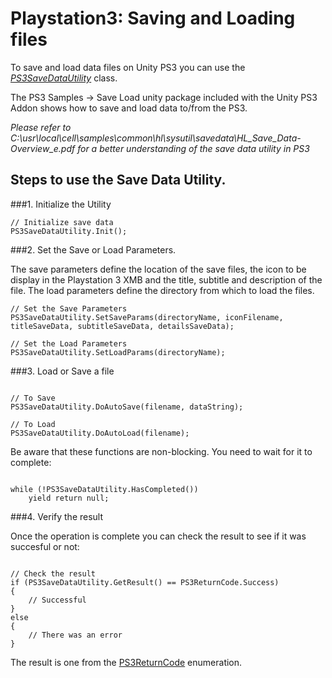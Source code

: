 Playstation3: Saving and Loading files
======================================


To save and load data files on Unity PS3 you can use the _[PS3SaveDataUtility](ScriptRef:PS3SaveDataUtility.html.html)_ class.

The PS3 Samples -> Save Load unity package included with the Unity PS3 Addon shows how to save and load data to/from the PS3.

_Please refer to C:\usr\local\cell\samples\common\hl\sysutil\savedata\HL_Save_Data-Overview_e.pdf for a better understanding of the save data utility in PS3_


Steps to use the Save Data Utility.
-----------------------------------


###1. Initialize the Utility

````
// Initialize save data
PS3SaveDataUtility.Init();
````

###2. Set the Save or Load Parameters.

The save parameters define the location of the save files, the icon to be display in the Playstation 3 XMB and the title, subtitle and description of the file.
The load parameters define the directory from which to load the files.

````
// Set the Save Parameters
PS3SaveDataUtility.SetSaveParams(directoryName, iconFilename, titleSaveData, subtitleSaveData, detailsSaveData);

// Set the Load Parameters
PS3SaveDataUtility.SetLoadParams(directoryName);
````

###3. Load or Save a file

````

// To Save
PS3SaveDataUtility.DoAutoSave(filename, dataString);

// To Load
PS3SaveDataUtility.DoAutoLoad(filename);

````

Be aware that these functions are non-blocking. You need to wait for it to complete:

````

while (!PS3SaveDataUtility.HasCompleted())
    yield return null;

````

###4. Verify the result

Once the operation is complete you can check the result to see if it was succesful or not:

````

// Check the result
if (PS3SaveDataUtility.GetResult() == PS3ReturnCode.Success)
{
    // Successful
}
else
{
    // There was an error
}

````

The result is one from the [PS3ReturnCode](ScriptRef:PS3ReturnCode.html.html) enumeration.

